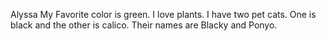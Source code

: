 Alyssa
My Favorite color is green. I love plants.
I have two pet cats. 
One is black and the other is calico. 
Their names are Blacky and Ponyo.
